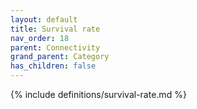 ```yaml
---
layout: default
title: Survival rate
nav_order: 18
parent: Connectivity
grand_parent: Category
has_children: false
---
```

{% include definitions/survival-rate.md %}
